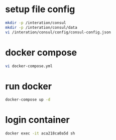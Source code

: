 # setup file config
```bash
mkdir -p /interation/consul
mkdir -p /interation/consul/data
vi /interation/consul/config/consul-config.json
```
# docker compose
```bash
vi docker-compose.yml
```
# run docker
```bash
docker-compose up -d
```
# login container
```bash
docker exec -it aca218ca0a5d sh
```